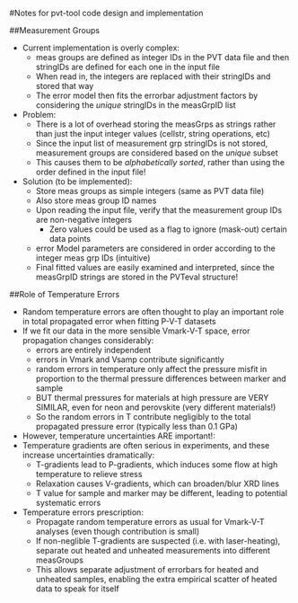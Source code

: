 #Notes for pvt-tool code design and implementation

##Measurement Groups
* Current implementation is overly complex:
    * meas groups are defined as integer IDs in the PVT data file and then stringIDs are defined for each one in the input file
    * When read in, the integers are replaced with their stringIDs and stored that way
    * The error model then fits the errorbar adjustment factors by considering the *unique* stringIDs in the measGrpID list
* Problem:
    * There is a lot of overhead storing the measGrps as strings rather than just the input integer values (cellstr, string operations, etc)
    * Since the input list of measurement grp stringIDs is not stored, measurement groups are considered based on the *unique* subset
    * This causes them to be *alphabetically sorted*, rather than using the order defined in the input file!
* Solution (to be implemented):
    * Store meas groups as simple integers (same as PVT data file)
    * Also store meas group ID names
    * Upon reading the input file, verify that the measurement group IDs are non-negative integers
        * Zero values could be used as a flag to ignore (mask-out) certain data points
    * error Model parameters are considered in order according to the integer meas grp IDs (intuitive)
    * Final fitted values are easily examined and interpreted, since the measGrpID strings are stored in the PVTeval structure!

##Role of Temperature Errors
* Random temperature errors are often thought to play an important role in total propagated error when fitting P-V-T datasets
* If we fit our data in the more sensible Vmark-V-T space, error propagation changes considerably:
    * errors are entirely independent
    * errors in Vmark and Vsamp contribute significantly
    * random errors in temperature only affect the pressure misfit in proportion to the thermal pressure differences between marker and sample
    * BUT thermal pressures for materials at high pressure are VERY SIMILAR, even for neon and perovskite (very different materials!)
    * So the random errors in T contribute negligibly to the total propagated pressure error (typically less than 0.1 GPa)
* However, temperature uncertainties ARE important!:
* Temperature gradients are often serious in experiments, and these increase uncertainties dramatically:
    * T-gradients lead to P-gradients, which induces some flow at high temperature to relieve stress
    * Relaxation causes V-gradients, which can broaden/blur XRD lines
    * T value for sample and marker may be different, leading to potential systematic errors
* Temperature errors prescription:
    * Propagate random temperature errors as usual for Vmark-V-T analyses (even though contribution is small)
    * If non-neglible T-gradients are suspected (i.e. with laser-heating), separate out heated and unheated measurements into different measGroups
    * This allows separate adjustment of errorbars for heated and unheated samples, enabling the extra empirical scatter of heated data to speak for itself
